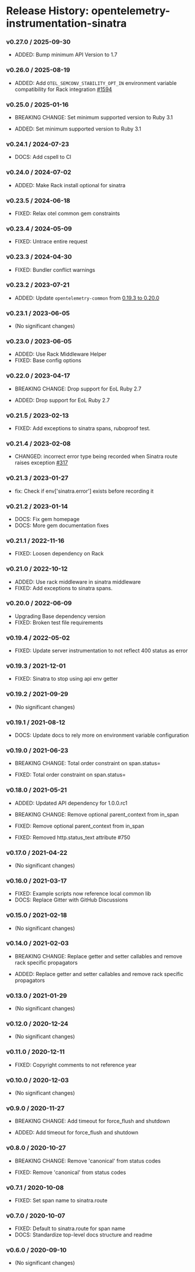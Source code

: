 # Release History: opentelemetry-instrumentation-sinatra

### v0.27.0 / 2025-09-30

* ADDED: Bump minimum API Version to 1.7

### v0.26.0 / 2025-08-19

* ADDED: Add `OTEL_SEMCONV_STABILITY_OPT_IN` environment variable compatibility for Rack integration [#1594](https://github.com/open-telemetry/opentelemetry-ruby-contrib/pull/1594)

### v0.25.0 / 2025-01-16

* BREAKING CHANGE: Set minimum supported version to Ruby 3.1

* ADDED: Set minimum supported version to Ruby 3.1

### v0.24.1 / 2024-07-23

* DOCS: Add cspell to CI

### v0.24.0 / 2024-07-02

* ADDED: Make Rack install optional for sinatra

### v0.23.5 / 2024-06-18

* FIXED: Relax otel common gem constraints

### v0.23.4 / 2024-05-09

* FIXED: Untrace entire request

### v0.23.3 / 2024-04-30

* FIXED: Bundler conflict warnings

### v0.23.2 / 2023-07-21

* ADDED: Update `opentelemetry-common` from [0.19.3 to 0.20.0](https://github.com/open-telemetry/opentelemetry-ruby-contrib/pull/537)

### v0.23.1 / 2023-06-05

* (No significant changes)

### v0.23.0 / 2023-06-05

* ADDED: Use Rack Middleware Helper
* FIXED: Base config options

### v0.22.0 / 2023-04-17

* BREAKING CHANGE: Drop support for EoL Ruby 2.7

* ADDED: Drop support for EoL Ruby 2.7

### v0.21.5 / 2023-02-13

* FIXED: Add exceptions to sinatra spans, ruboproof test.

### v0.21.4 / 2023-02-08

* CHANGED: incorrect error type being recorded when Sinatra route raises exception [#317](https://github.com/open-telemetry/opentelemetry-ruby-contrib/pull/317)

### v0.21.3 / 2023-01-27

* fix: Check if env['sinatra.error'] exists before recording it

### v0.21.2 / 2023-01-14

* DOCS: Fix gem homepage
* DOCS: More gem documentation fixes

### v0.21.1 / 2022-11-16

* FIXED: Loosen dependency on Rack

### v0.21.0 / 2022-10-12

* ADDED: Use rack middleware in sinatra middleware
* FIXED: Add exceptions to sinatra spans.

### v0.20.0 / 2022-06-09

* Upgrading Base dependency version
* FIXED: Broken test file requirements

### v0.19.4 / 2022-05-02

* FIXED: Update server instrumentation to not reflect 400 status as error

### v0.19.3 / 2021-12-01

* FIXED: Sinatra to stop using api env getter

### v0.19.2 / 2021-09-29

* (No significant changes)

### v0.19.1 / 2021-08-12

* DOCS: Update docs to rely more on environment variable configuration

### v0.19.0 / 2021-06-23

* BREAKING CHANGE: Total order constraint on span.status=

* FIXED: Total order constraint on span.status=

### v0.18.0 / 2021-05-21

* ADDED: Updated API dependency for 1.0.0.rc1
* BREAKING CHANGE: Remove optional parent_context from in_span

* FIXED: Remove optional parent_context from in_span
* FIXED: Removed http.status_text attribute #750

### v0.17.0 / 2021-04-22

* (No significant changes)

### v0.16.0 / 2021-03-17

* FIXED: Example scripts now reference local common lib
* DOCS: Replace Gitter with GitHub Discussions

### v0.15.0 / 2021-02-18

* (No significant changes)

### v0.14.0 / 2021-02-03

* BREAKING CHANGE: Replace getter and setter callables and remove rack specific propagators

* ADDED: Replace getter and setter callables and remove rack specific propagators

### v0.13.0 / 2021-01-29

* (No significant changes)

### v0.12.0 / 2020-12-24

* (No significant changes)

### v0.11.0 / 2020-12-11

* FIXED: Copyright comments to not reference year

### v0.10.0 / 2020-12-03

* (No significant changes)

### v0.9.0 / 2020-11-27

* BREAKING CHANGE: Add timeout for force_flush and shutdown

* ADDED: Add timeout for force_flush and shutdown

### v0.8.0 / 2020-10-27

* BREAKING CHANGE: Remove 'canonical' from status codes

* FIXED: Remove 'canonical' from status codes

### v0.7.1 / 2020-10-08

* FIXED: Set span name to sinatra.route

### v0.7.0 / 2020-10-07

* FIXED: Default to sinatra.route for span name
* DOCS: Standardize top-level docs structure and readme

### v0.6.0 / 2020-09-10

* (No significant changes)
